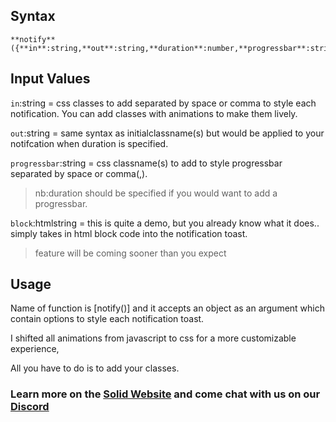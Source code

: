 ## Syntax
```
**notify**({**in**:string,**out**:string,**duration**:number,**progressbar**:string})}
```

## Input Values
`in`:string = css classes to add separated by space or comma to style each notification. You can add classes with animations to make them lively.

`out`:string = same syntax as initialclassname(s) but would be applied to your notifcation when duration is specified.

`progressbar`:string = css classname(s) to add to style progressbar separated by space or comma(,).
>nb:duration should be specified if you would want to add a progressbar.

`block`:htmlstring = this is quite a demo, but you already know what it does.. simply takes in html block code into the notification toast.
>feature will be coming sooner than you expect

## Usage
Name of function is [notify()] and it accepts an object as an argument which contain options to style each notification toast.

I shifted all animations from javascript to css for a more customizable experience,

All you have to do is to add your classes.

### Learn more on the [Solid Website](https://solidjs.com) and come chat with us on our [Discord](https://discord.com/invite/solidjs)